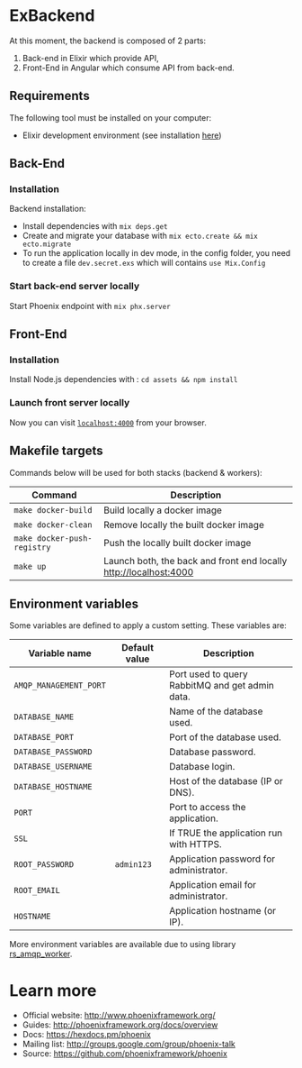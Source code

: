 # ExBackend

At this moment, the backend is composed of 2 parts:

1. Back-end in Elixir which provide API,
2. Front-End in Angular which consume API from back-end.

## Requirements

The following tool must be installed on your computer:

* Elixir development environment (see installation [here](https://elixir-lang.org/install.html))

## Back-End

### Installation

Backend installation:

  * Install dependencies with `mix deps.get`
  * Create and migrate your database with `mix ecto.create && mix ecto.migrate`
  * To run the application locally in dev mode, in the config folder, you need to create a file `dev.secret.exs` which will contains `use Mix.Config`

### Start back-end server locally

Start Phoenix endpoint with `mix phx.server`

## Front-End

### Installation 

Install Node.js dependencies with : `cd assets && npm install`

### Launch front server locally

Now you can visit [`localhost:4000`](http://localhost:4000) from your browser.

## Makefile targets

Commands below will be used for both stacks (backend & workers):

| Command                     | Description                                                                                |
|-----------------------------|--------------------------------------------------------------------------------------------|
| `make docker-build`         | Build locally a docker image                                                               |
| `make docker-clean`         | Remove locally the built docker image                                                      |
| `make docker-push-registry` | Push the locally built docker image                                                        |
| `make up`                   | Launch both, the back and front end locally [http://localhost:4000](http://localhost:4000) |

## Environment variables

Some variables are defined to apply a custom setting. These variables are:

| Variable name          | Default value                | Description                                     |
|------------------------|------------------------------|-------------------------------------------------|
| `AMQP_MANAGEMENT_PORT` |                              | Port used to query RabbitMQ and get admin data. |
| `DATABASE_NAME`        |                              | Name of the database used.                      |
| `DATABASE_PORT`        |                              | Port of the database used.                      |
| `DATABASE_PASSWORD`    |                              | Database password.                              |
| `DATABASE_USERNAME`    |                              | Database login.                                 |
| `DATABASE_HOSTNAME`    |                              | Host of the database (IP or DNS).               |
| `PORT`                 |                              | Port to access the application.                 |
| `SSL`                  |                              | If TRUE the application run with HTTPS.         |
| `ROOT_PASSWORD`        | `admin123`                   | Application password for administrator.         |
| `ROOT_EMAIL`           |                              | Application email for administrator.            |
| `HOSTNAME`             |                              | Application hostname (or IP).                   |

More environment variables are available due to using library [rs_amqp_worker](https://github.com/media-cloud-ai/rs_amqp_worker).

# Learn more

  * Official website: http://www.phoenixframework.org/
  * Guides: http://phoenixframework.org/docs/overview
  * Docs: https://hexdocs.pm/phoenix
  * Mailing list: http://groups.google.com/group/phoenix-talk
  * Source: https://github.com/phoenixframework/phoenix
